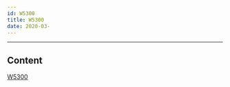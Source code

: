 ```yaml
---
id: W5300
title: W5300
date: 2020-03-
---
```

---

## Content

[W5300](http://www.wiznet.io/product-item/w5300/)
